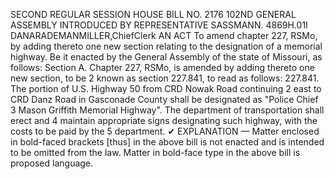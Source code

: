 SECOND REGULAR SESSION
HOUSE BILL NO. 2176
102ND GENERAL ASSEMBLY
INTRODUCED BY REPRESENTATIVE SASSMANN.
4869H.01I DANARADEMANMILLER,ChiefClerk
AN ACT
To amend chapter 227, RSMo, by adding thereto one new section relating to the designation
of a memorial highway.
Be it enacted by the General Assembly of the state of Missouri, as follows:
Section A. Chapter 227, RSMo, is amended by adding thereto one new section, to be
2 known as section 227.841, to read as follows:
227.841. The portion of U.S. Highway 50 from CRD Nowak Road continuing
2 east to CRD Danz Road in Gasconade County shall be designated as "Police Chief
3 Mason Griffith Memorial Highway". The department of transportation shall erect and
4 maintain appropriate signs designating such highway, with the costs to be paid by the
5 department.
✔
EXPLANATION — Matter enclosed in bold-faced brackets [thus] in the above bill is not enacted and is
intended to be omitted from the law. Matter in bold-face type in the above bill is proposed language.